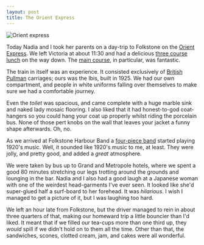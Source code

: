 ```yaml
---
layout: post
title: The Orient Express
---
```


<div class="right">
<img src="http://farm2.static.flickr.com/1374/582696077_6ade4cc09b_m.jpg" alt="Orient express">
</div>

Today Nadia and I took her parents on a day-trip to Folkstone on the <a href="http://www.orient-express.com/web/luxury/trains_cruises/journey_planner_uk.jsp">Orient Express</a>. We left Victoria at about 11:30 and had a delicious <a href="http://flickr.com/photos/skugg/582701275">three course lunch</a> on the way down. The <a href="http://flickr.com/photos/skugg/583042524/">main course</a>, in particular, was fantastic.

The train in itself was an experience. It consisted exclusively of <a href="http://www.orient-express.com/web/bp/bp_c1c_carriages.jsp">British Pullman</a> carriages; ours was the Ibis, built in 1925. We had our own compartment, and people in white uniforms falling over themselves to make sure we had a comfortable journey.

Even the <em>toilet</em> was spacious, and came complete with a huge marble sink and naked lady mosaic flooring. I also liked that it had honest-to-god coat-hangers so you could hang your coat up properly whilst riding the porcelain bus. None of those pert knobs on the wall that leaves your jacket a funny shape afterwards. Oh, no.

As we arrived at Folkstone Harbour Band a <a href="http://flickr.com/photos/skugg/583046980/">four-piece band</a> started playing 1920's music. Well, it sounded like 1920's music to me, at least. They were jolly, and pretty good, and added a <em>great</em> atmosphere.

We were taken by bus up to Grand and Metropole hotels, where we spent a good 80 minutes stretching our legs trotting around the grounds and lounging in the bar. Nadia and I also had a good laugh at a Japanese woman with one of the weirdest head-garments I've ever seen. It looked like she'd super-glued half a surf-board to her forehead. It was <em>hilarious</em>. I wish I managed to get a picture of it, but I was laughing too hard.

We left an hour late from Folkstone, but the driver managed to rein in about three quarters of that, making our homeward trip a little bouncier than I'd liked. It meant that if we filled our tea-cups more than one third up, they <em>would</em> spill if we didn't hold on to them all the time. Other than that, the sandwiches, scones, clotted cream, jam, and cakes were all wonderful.

